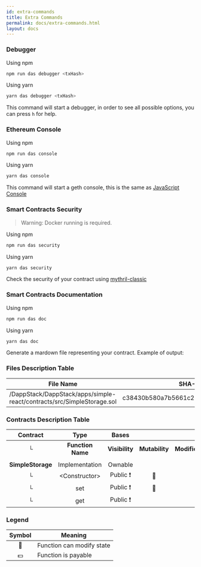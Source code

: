 ```yaml
---
id: extra-commands
title: Extra Commands
permalink: docs/extra-commands.html
layout: docs
---
```


### Debugger

Using npm
```bash
npm run das debugger <txHash>
```

Using yarn
```bash
yarn das debugger <txHash>
```

This command will start a debugger, in order to see all possible options, you can
press `h` for help.

### Ethereum Console

Using npm
```bash
npm run das console
```

Using yarn
```bash
yarn das console
```

This command will start a geth console, this is the same as [JavaScript Console](https://github.com/ethereum/go-ethereum/wiki/JavaScript-Console)

### Smart Contracts Security

> Warning: Docker running is required.

Using npm
```bash
npm run das security
```

Using yarn
```bash
yarn das security
```

Check the security of your contract using [mythril-classic](https://github.com/ConsenSys/mythril-classic)

### Smart Contracts Documentation

Using npm
```bash
npm run das doc
```

Using yarn
```bash
yarn das doc
```

Generate a mardown file representing your contract.
Example of output:

### Files Description Table

|  File Name  |  SHA-1 Hash  |
|-------------|--------------|
| /DappStack/DappStack/apps/simple-react/contracts/src/SimpleStorage.sol | c38430b580a7b5661c2287d593cf87bc305a9553 |

### Contracts Description Table

|  Contract  |         Type        |       Bases      |                  |                 |
|:----------:|:-------------------:|:----------------:|:----------------:|:---------------:|
|     └      |  **Function Name**  |  **Visibility**  |  **Mutability**  |  **Modifiers**  |
||||||
| **SimpleStorage** | Implementation | Ownable |||
| └ | \<Constructor\> | Public ❗️ | 🛑  | |
| └ | set | Public ❗️ | 🛑  | |
| └ | get | Public ❗️ |   | |

### Legend
|  Symbol  |  Meaning  |
|:--------:|-----------|
|    🛑    | Function can modify state |
|    💵    | Function is payable |
